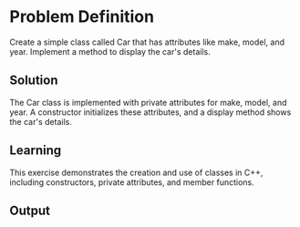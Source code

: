 # Problem Definition
Create a simple class called Car that has attributes like make, model, and year. Implement a method to display the car's details.

## Solution
The Car class is implemented with private attributes for make, model, and year. A constructor initializes these attributes, and a display method shows the car's details.

## Learning
This exercise demonstrates the creation and use of classes in C++, including constructors, private attributes, and member functions.

## Output
